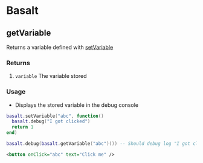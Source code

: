 # Basalt

## getVariable

Returns a variable defined with [setVariable](objects/Basalt/setVariable)

### Returns

1. `variable` The variable stored

### Usage

* Displays the stored variable in the debug console

```lua
basalt.setVariable("abc", function()
  basalt.debug("I got clicked")
  return 1
end)

basalt.debug(basalt.getVariable("abc")()) -- Should debug log "I got clicked" and debug log 1 (which was returned from the function)
```

```xml
<button onClick="abc" text="Click me" />
```

